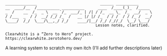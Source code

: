 ```text
______________                            ______ __________      
__  ____/__  /__________ __________      ____  /____(_)_  /_____ 
_  /    __  /_  _ \  __ `/_  ___/_ | /| / /_  __ \_  /_  __/  _ \
/ /___  _  / /  __/ /_/ /_  /   __ |/ |/ /_  / / /  / / /_ /  __/
\____/  /_/  \___/\__,_/ /_/    ____/|__/ /_/ /_//_/  \__/ \___/ 
                                        Lesson notes, clarified.

Clearwhite is a “Zero to Hero” project.
https://clearwhite.zerotohero.dev/
```

A learning system to scratch my own itch (I’ll add further descriptions later)
